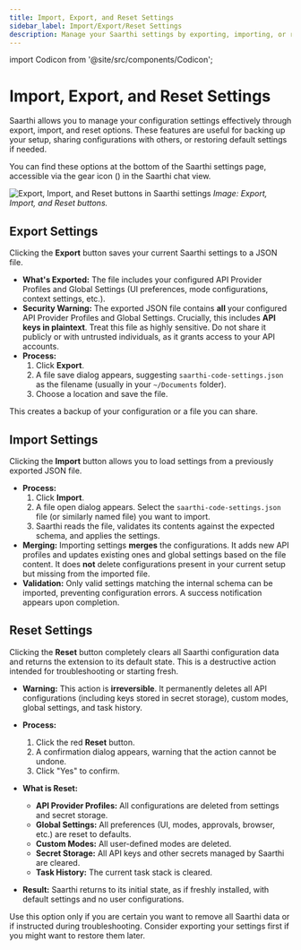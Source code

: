 ```yaml
---
title: Import, Export, and Reset Settings
sidebar_label: Import/Export/Reset Settings
description: Manage your Saarthi settings by exporting, importing, or resetting them to defaults.
---
```


import Codicon from '@site/src/components/Codicon';

# Import, Export, and Reset Settings

Saarthi allows you to manage your configuration settings effectively through export, import, and reset options. These features are useful for backing up your setup, sharing configurations with others, or restoring default settings if needed.

You can find these options at the bottom of the Saarthi settings page, accessible via the gear icon (<i class="codicon codicon-gear"></i>) in the Saarthi chat view.

![Export, Import, and Reset buttons in Saarthi settings](/img/settings-management/settings-management.png)
*Image: Export, Import, and Reset buttons.*

## Export Settings

Clicking the **Export** button saves your current Saarthi settings to a JSON file.

*   **What's Exported:** The file includes your configured API Provider Profiles and Global Settings (UI preferences, mode configurations, context settings, etc.).
*   **Security Warning:** The exported JSON file contains **all** your configured API Provider Profiles and Global Settings. Crucially, this includes **API keys in plaintext**. Treat this file as highly sensitive. Do not share it publicly or with untrusted individuals, as it grants access to your API accounts.
*   **Process:**
    1.  Click **Export**.
    2.  A file save dialog appears, suggesting `saarthi-code-settings.json` as the filename (usually in your `~/Documents` folder).
    3.  Choose a location and save the file.

This creates a backup of your configuration or a file you can share.

## Import Settings

Clicking the **Import** button allows you to load settings from a previously exported JSON file.

*   **Process:**
    1.  Click **Import**.
    2.  A file open dialog appears. Select the `saarthi-code-settings.json` file (or similarly named file) you want to import.
    3.  Saarthi reads the file, validates its contents against the expected schema, and applies the settings.
*   **Merging:** Importing settings **merges** the configurations. It adds new API profiles and updates existing ones and global settings based on the file content. It does **not** delete configurations present in your current setup but missing from the imported file.
*   **Validation:** Only valid settings matching the internal schema can be imported, preventing configuration errors. A success notification appears upon completion.

## Reset Settings

Clicking the **Reset** button completely clears all Saarthi configuration data and returns the extension to its default state. This is a destructive action intended for troubleshooting or starting fresh.

*   **Warning:** This action is **irreversible**. It permanently deletes all API configurations (including keys stored in secret storage), custom modes, global settings, and task history.

*   **Process:**
    1.  Click the red **Reset** button.
    2.  A confirmation dialog appears, warning that the action cannot be undone.
    3.  Click "Yes" to confirm.

*   **What is Reset:**
    *   **API Provider Profiles:** All configurations are deleted from settings and secret storage.
    *   **Global Settings:** All preferences (UI, modes, approvals, browser, etc.) are reset to defaults.
    *   **Custom Modes:** All user-defined modes are deleted.
    *   **Secret Storage:** All API keys and other secrets managed by Saarthi are cleared.
    *   **Task History:** The current task stack is cleared.

*   **Result:** Saarthi returns to its initial state, as if freshly installed, with default settings and no user configurations.

Use this option only if you are certain you want to remove all Saarthi data or if instructed during troubleshooting. Consider exporting your settings first if you might want to restore them later.
